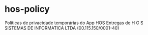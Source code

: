 # hos-policy
Politicas de privacidade temporárias do App HOS Entregas de H O S SISTEMAS DE INFORMATICA LTDA (00.115.150/0001-40)
